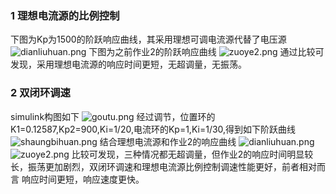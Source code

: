 ### 1 理想电流源的比例控制
下图为Kp为1500的阶跃响应曲线，其采用理想可调电流源代替了电压源
![dianliuhuan.png](https://i.loli.net/2019/04/30/5cc861c099bf2.png)
下图为之前作业2的阶跃响应曲线
![zuoye2.png](https://i.loli.net/2019/04/30/5cc863826c2f4.png)
通过比较可发现，采用理想电流源的响应时间更短，无超调量，无振荡。

### 2 双闭环调速
simulink构图如下
![goutu.png](https://i.loli.net/2019/04/30/5cc864583686b.png)
经过调节，位置环的K1=0.12587,Kp2=900,Ki=1/20,电流环的Kp=1,Ki=1/30,得到如下阶跃曲线
![shaungbihuan.png](https://i.loli.net/2019/04/30/5cc8652701ad4.png)
结合理想电流源和作业2的响应曲线
![dianliuhuan.png](https://i.loli.net/2019/04/30/5cc8655b1fbbd.png)
![zuoye2.png](https://i.loli.net/2019/04/30/5cc8656ce4650.png)
比较可发现，三种情况都无超调量，但作业2的响应时间明显较长，振荡更加剧烈，双闭环调速和理想电流源比例控制调速性能更好，前者相对而言
响应时间更短，响应速度更快。
